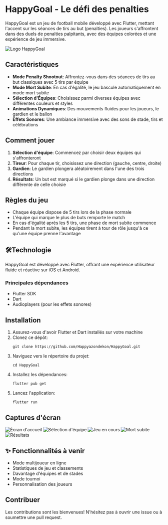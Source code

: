 # HappyGoal - Le défi des penalties

HappyGoal est un jeu de football mobile développé avec Flutter, mettant l'accent sur les séances de tirs au but (penalties). Les joueurs s'affrontent dans des duels de penalties palpitants, avec des équipes colorées et une expérience de jeu immersive.

![Logo HappyGoal](assets/images/logo.png)

## Caractéristiques

- **Mode Penalty Shootout**: Affrontez-vous dans des séances de tirs au but classiques avec 5 tirs par équipe
- **Mode Mort Subite**: En cas d'égalité, le jeu bascule automatiquement en mode mort subite
- **Sélection d'Équipes**: Choisissez parmi diverses équipes avec différentes couleurs et styles
- **Animations Dynamiques**: Des mouvements fluides pour les joueurs, le gardien et le ballon
- **Effets Sonores**: Une ambiance immersive avec des sons de stade, tirs et célébrations

## Comment jouer

1. **Sélection d'équipe**: Commencez par choisir deux équipes qui s'affronteront
2. **Tireur**: Pour chaque tir, choisissez une direction (gauche, centre, droite)
3. **Gardien**: Le gardien plongera aléatoirement dans l'une des trois directions
4. **Résultats**: Un but est marqué si le gardien plonge dans une direction différente de celle choisie

## Règles du jeu

- Chaque équipe dispose de 5 tirs lors de la phase normale
- L'équipe qui marque le plus de buts remporte le match
- En cas d'égalité après les 5 tirs, une phase de mort subite commence
- Pendant la mort subite, les équipes tirent à tour de rôle jusqu'à ce qu'une équipe prenne l'avantage

## 🛠Technologie

HappyGoal est développé avec Flutter, offrant une expérience utilisateur fluide et réactive sur iOS et Android.

### Principales dépendances

- Flutter SDK
- Dart
- Audioplayers (pour les effets sonores)

## Installation

1. Assurez-vous d'avoir Flutter et Dart installés sur votre machine
2. Clonez ce dépôt:
   ```
   git clone https://github.com/Happyazondekon/HappyGoal.git
   ```
3. Naviguez vers le répertoire du projet:
   ```
   cd HappyGoal
   ```
4. Installez les dépendances:
   ```
   flutter pub get
   ```
5. Lancez l'application:
   ```
   flutter run
   ```
   
## Captures d'écran

![Écran d'accueil](screenshots/home.png)
![Sélection d'équipe](screenshots/team_selection.png)
![Jeu en cours](screenshots/gameplay.png)
![Mort subite](screenshots/death_suden.png)
![Résultats](screenshots/results.png)

## ✨ Fonctionnalités à venir

- Mode multijoueur en ligne
- Statistiques de jeu et classements
- Davantage d'équipes et de stades
- Mode tournoi
- Personnalisation des joueurs

## Contribuer

Les contributions sont les bienvenues! N'hésitez pas à ouvrir une issue ou à soumettre une pull request.

